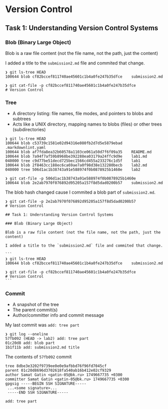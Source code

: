 # Version Control

## Task 1: Understanding Version Control Systems

### Blob (Binary Large Object)

Blob is a raw file content (not the file name, not the path, just the content)

I added a title to the `submission2.md` file and commited that change.

```
❯ git ls-tree HEAD
100644 blob cf82bccef811740ae45601c1b4a0fe247b35dfce    submission2.md

❯ git cat-file -p cf82bccef811740ae45601c1b4a0fe247b35dfce
# Version Control
```

### Tree

- A directory listing: file names, file modes, and pointers to blobs and subtrees
- Acts like a UNIX directory, mapping names to blobs (files) or other trees (subdirectories)

```
❯ git ls-tree HEAD
100644 blob c53739c1581e02d94316e080fb2d7d5e5879ebad    .markdownlint.yaml
100644 blob af7fda8ea32b60578a1103ce061a50d7f6f09a35    README.md
100644 blob 7a94f7af59b8968be392288ea03179a24ffc9d9e    lab1.md
040000 tree c9d77be51decd725bec1566cd455a233276c1d5f    lab1
100644 blob 2f8463cc188ec6ca69ae7a0f98d38e132280becb    lab2.md
040000 tree 506d1ac1b38743a91e588974f0b0878925b1460e    lab2

❯ git cat-file -p 506d1ac1b38743a91e588974f0b0878925b1460e
100644 blob 2e2ab7970f076892d95205a157f8d5dad0200b57    submission2.md
```

The blob hash changed cause I commited a blob part of `submission2.md`.

````
❯ git cat-file -p 2e2ab7970f076892d95205a157f8d5dad0200b57
# Version Control

## Task 1: Understanding Version Control Systems

### Blob (Binary Large Object)

Blob is a raw file content (not the file name, not the path, just the content)

I added a title to the `submission2.md` file and commited that change.

```
❯ git ls-tree HEAD
100644 blob cf82bccef811740ae45601c1b4a0fe247b35dfce    submission2.md

❯ git cat-file -p cf82bccef811740ae45601c1b4a0fe247b35dfce
# Version Control
```
````

### Commit

- A snapshot of the tree
- The parent commit(s)
- Author/committer info and commit message

My last commit was `add: tree part`

```
❯ git log --oneline
57fb092 (HEAD -> lab2) add: tree part
01c20d8 add: blob part
1b1f11b add: submission2.md title
```

The contents of `57fb092` commit

```
tree 8dbe3e3202f9739ee0e0e9afbbd76f96fd7045cf
parent 01c20d8696d3702618fa540ab16b412e02cf9329
author Samat Gatin <gatin-05@bk.ru> 1749667735 +0300
committer Samat Gatin <gatin-05@bk.ru> 1749667735 +0300
gpgsig -----BEGIN SSH SIGNATURE-----
 ...<some signature>...
 -----END SSH SIGNATURE-----

add: tree part
```
